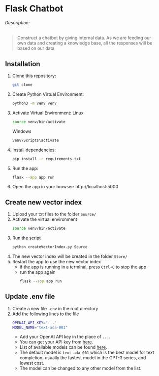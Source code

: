 # Flask Chatbot
###### Description:
> Construct a chatbot by giving internal data. As we are feeding our own data and creating a knowledge base, all the responses will be based on our data.

## Installation

1. Clone this repository:
    ```bash
    git clone
    ```
2. Create Python Virtual Environment:
    ```bash
    python3 -m venv venv
    ```
3. Activate Virtual Environment:
    Linux
    ```bash
    source venv/bin/activate
    ```
    Windows
    ```bash
    venv\Scripts\activate
    ```
4. Install dependencies:
    ```bash
    pip install -r requirements.txt
    ```
5. Run the app:
    ```bash
    flask --app app run
    ```
6. Open the app in your browser: http://localhost:5000


## Create new vector index
1. Upload your txt files to the folder `Source/`
2. Activate the virtual environment
    ```bash
    source venv/bin/activate
    ```
3. Run the script
    ```bash
    python createVectorIndex.py Source
    ```
4. The new vector index will be created in the folder `Store/`
5. Restart the app to use the new vector index
    - if the app is running in a terminal, press `Ctrl+C` to stop the app
    - run the app again
        ```bash
        flask --app app run
        ```


## Update .env file
1. Create a new file `.env` in the root directory
2. Add the following lines to the file
    ```bash
    OPENAI_API_KEY="..."
    MODEL_NAME="text-ada-001"
    ```
    - Add your OpenAI API key in the place of `...`. 
    - You can get your API key from [here](https://platform.openai.com/account/api-keys).
    - List of available models can be found [here](https://platform.openai.com/docs/models/gpt-3).
    - The default model is `text-ada-001` which is the best model for text completion, usually the fastest model in the GPT-3 series, and lowest cost.
    - The model can be changed to any other model from the list.
